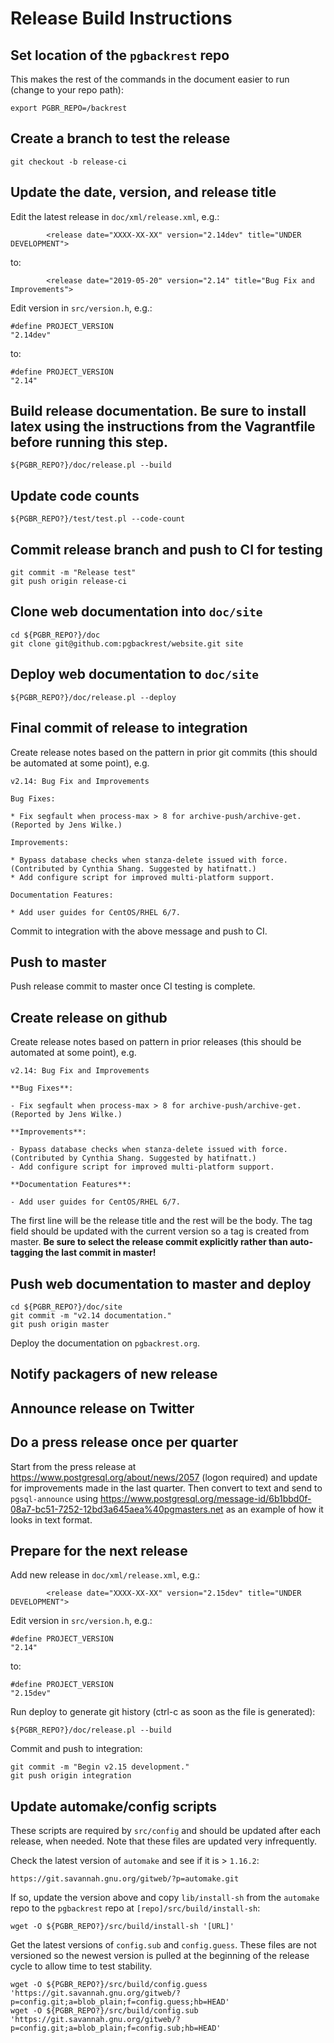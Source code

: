 # Release Build Instructions

## Set location of the `pgbackrest` repo

This makes the rest of the commands in the document easier to run (change to your repo path):
```
export PGBR_REPO=/backrest
```

## Create a branch to test the release

```
git checkout -b release-ci
```

## Update the date, version, and release title

Edit the latest release in `doc/xml/release.xml`, e.g.:
```
        <release date="XXXX-XX-XX" version="2.14dev" title="UNDER DEVELOPMENT">
```
to:
```
        <release date="2019-05-20" version="2.14" title="Bug Fix and Improvements">
```

Edit version in `src/version.h`, e.g.:
```
#define PROJECT_VERSION                                             "2.14dev"
```
to:
```
#define PROJECT_VERSION                                             "2.14"
```

## Build release documentation.  Be sure to install latex using the instructions from the Vagrantfile before running this step.
```
${PGBR_REPO?}/doc/release.pl --build
```

## Update code counts
```
${PGBR_REPO?}/test/test.pl --code-count
```

## Commit release branch and push to CI for testing
```
git commit -m "Release test"
git push origin release-ci
```

## Clone web documentation into `doc/site`
```
cd ${PGBR_REPO?}/doc
git clone git@github.com:pgbackrest/website.git site
```

## Deploy web documentation to `doc/site`
```
${PGBR_REPO?}/doc/release.pl --deploy
```

## Final commit of release to integration

Create release notes based on the pattern in prior git commits (this should be automated at some point), e.g.
```
v2.14: Bug Fix and Improvements

Bug Fixes:

* Fix segfault when process-max > 8 for archive-push/archive-get. (Reported by Jens Wilke.)

Improvements:

* Bypass database checks when stanza-delete issued with force. (Contributed by Cynthia Shang. Suggested by hatifnatt.)
* Add configure script for improved multi-platform support.

Documentation Features:

* Add user guides for CentOS/RHEL 6/7.
```

Commit to integration with the above message and push to CI.

## Push to master

Push release commit to master once CI testing is complete.

## Create release on github

Create release notes based on pattern in prior releases (this should be automated at some point), e.g.
```
v2.14: Bug Fix and Improvements

**Bug Fixes**:

- Fix segfault when process-max > 8 for archive-push/archive-get. (Reported by Jens Wilke.)

**Improvements**:

- Bypass database checks when stanza-delete issued with force. (Contributed by Cynthia Shang. Suggested by hatifnatt.)
- Add configure script for improved multi-platform support.

**Documentation Features**:

- Add user guides for CentOS/RHEL 6/7.
```

The first line will be the release title and the rest will be the body.  The tag field should be updated with the current version so a tag is created from master. **Be sure to select the release commit explicitly rather than auto-tagging the last commit in master!**

## Push web documentation to master and deploy
```
cd ${PGBR_REPO?}/doc/site
git commit -m "v2.14 documentation."
git push origin master
```

Deploy the documentation on `pgbackrest.org`.

## Notify packagers of new release

## Announce release on Twitter

## Do a press release once per quarter

Start from the press release at https://www.postgresql.org/about/news/2057 (logon required) and update for improvements made in the last quarter. Then convert to text and send to `pgsql-announce` using https://www.postgresql.org/message-id/6b1bbd0f-08a7-bc51-7252-12bd3a645aea%40pgmasters.net as an example of how it looks in text format.

## Prepare for the next release

Add new release in `doc/xml/release.xml`, e.g.:
```
        <release date="XXXX-XX-XX" version="2.15dev" title="UNDER DEVELOPMENT">
```

Edit version in `src/version.h`, e.g.:
```
#define PROJECT_VERSION                                             "2.14"
```
to:
```
#define PROJECT_VERSION                                             "2.15dev"
```

Run deploy to generate git history (ctrl-c as soon as the file is generated):
```
${PGBR_REPO?}/doc/release.pl --build
```

Commit and push to integration:
```
git commit -m "Begin v2.15 development."
git push origin integration
```

## Update automake/config scripts

These scripts are required by `src/config` and should be updated after each release, when needed. Note that these files are updated very infrequently.

Check the latest version of `automake` and see if it is > `1.16.2`:
```
https://git.savannah.gnu.org/gitweb/?p=automake.git
```

If so, update the version above and copy `lib/install-sh` from the `automake` repo to the `pgbackrest` repo at `[repo]/src/build/install-sh`:
```
wget -O ${PGBR_REPO?}/src/build/install-sh '[URL]'
```

Get the latest versions of `config.sub` and `config.guess`. These files are not versioned so the newest version is pulled at the beginning of the release cycle to allow time to test stability.
```
wget -O ${PGBR_REPO?}/src/build/config.guess 'https://git.savannah.gnu.org/gitweb/?p=config.git;a=blob_plain;f=config.guess;hb=HEAD'
wget -O ${PGBR_REPO?}/src/build/config.sub 'https://git.savannah.gnu.org/gitweb/?p=config.git;a=blob_plain;f=config.sub;hb=HEAD'
```
